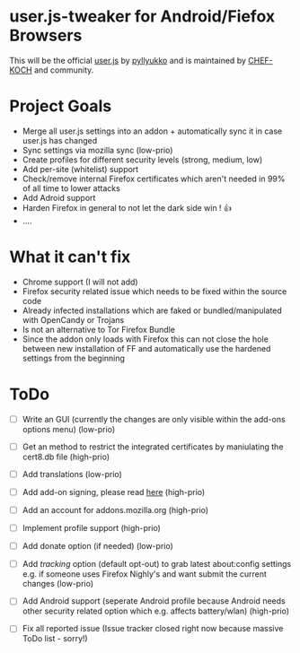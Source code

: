 # user.js-tweaker for Android/Fiefox Browsers

This will be the official [user.js](https://github.com/pyllyukko/user.js) by [pyllyukko](https://github.com/pyllyukko) and is maintained by [CHEF-KOCH](https://github.com/CHEF-KOCH) and community. 


# Project Goals

* Merge all user.js settings into an addon + automatically sync it in case user.js has changed 
* Sync settings via mozilla sync (low-prio)
* Create profiles for different security levels (strong, medium, low)
* Add per-site (whitelist) support
* Check/remove internal Firefox certificates which aren't needed in 99% of all time to lower attacks
* Add Adroid support
* Harden Firefox in general to not let the dark side win ! :+1:
* ....


# What it can't fix

* Chrome support (I will not add)
* Firefox security related issue which needs to be fixed within the source code
* Already infected installations which are faked or bundled/manipulated with OpenCandy or Trojans 
* Is not an alternative to Tor Firefox Bundle
* Since the addon only loads with Firefox this can not close the hole between new installation of FF and automatically use the hardened settings from the beginning 


# ToDo

- [ ] Write an GUI (currently the changes are only visible within the add-ons options menu) (low-prio)
- [ ] Get an method to restrict the integrated certificates by maniulating the cert8.db file (high-prio)
- [ ] Add translations (low-prio)
- [ ] Add add-on signing, please read [here](https://wiki.mozilla.org/Addons/Extension_Signing) (high-prio)
- [ ] Add an account for addons.mozilla.org (high-prio)
- [ ] Implement profile support (high-prio)
- [ ] Add donate option (if needed) (low-prio)
- [ ] Add _tracking_ option (default opt-out) to grab latest about:config settings e.g. if someone uses Firefox Nighly's and want submit the current changes (low-prio)
- [ ] Add Android support (seperate Android profile because Android needs other security related option which e.g. affects battery/wlan) (high-prio)
- [ ] Fix all reported issue (Issue tracker closed right now because massive ToDo list - sorry!)

